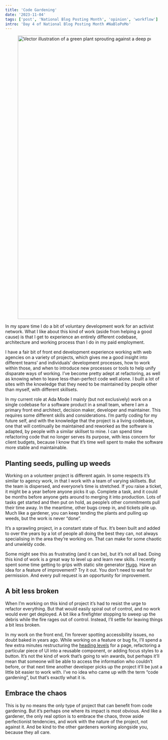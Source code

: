 ```yaml
---
title: 'Code Gardening'
date: '2023-11-04'
tags: ['post', 'National Blog Posting Month', 'opinion', 'workflow']
intro: 'Day 4 of National Blog Posting Month #NaBloPoMo'
---
```


<figure>
  <img src="/code-gardening-01_900.webp" width="1600" height="900" srcset="/code-gardening-01_1600.webp 1600w, /code-gardening-01_1200.webp 1200w, /code-gardening-01_900.webp 900w" sizes="(max-width: 1080px) 90vw, 930px" alt="Vector illustration of a green plant sprouting against a deep purple background">
</figure>

In my spare time I do a bit of voluntary development work for an activist network. What I like about this kind of work (aside from helping a good cause) is that I get to experience an entirely different codebase, architecture and working process than I do in my paid employment.

I have a fair bit of front end development experience working with web agencies on a variety of projects, which gives me a good insight into different teams’ and individuals’ development processes, how to work within those, and when to introduce new processes or tools to help unify disparate ways of working. I’ve become pretty adept at refactoring, as well as knowing when to leave less-than-perfect code well alone. I built a lot of sites with the knowledge that they need to be maintained by people other than myself, with different skillsets.

In my current role at Ada Mode I mainly (but not exclusively) work on a single codebase for a software product in a small team, where I am a primary front end architect, decision maker, developer and maintainer. This requires some different skills and considerations. I’m partly coding for my future self, and with the knowledge that the project is a living codebase, one that will continually be maintained and reworked as the software is adapted, by people with a similar skillset to mine. I can spend time refactoring code that no longer serves its purpose, with less concern for client budgets, because I know that it’s time well spent to make the software more stable and maintainable.

## Planting seeds, pulling up weeds

Working on a volunteer project is different again. In some respects it’s similar to agency work, in that I work with a team of varying skillsets. But the team is dispersed, and everyone’s time is stretched. If you raise a ticket, it might be a year before anyone picks it up. Complete a task, and it could be months before anyone gets around to merging it into production. Lots of tasks get started and then put on hold, as people’s other commitments pull their time away. In the meantime, other bugs creep in, and tickets pile up. Much like a gardener, you can keep tending the plants and pulling up weeds, but the work is never “done”.

It’s a sprawling project, in a constant state of flux. It’s been built and added to over the years by a lot of people all doing the best they can, not always specialising in the area they’re working on. That can make for some chaotic and unwieldy code.

Some might see this as frustrating (and it can be), but it’s not all bad. Doing this kind of work is a great way to level up and learn new skills. I recently spent some time getting to grips with static site generator [Hugo](https://gohugo.io/). Have an idea for a feature of improvement? Try it out. You don’t need to wait for permission. And every pull request is an opportunity for improvement.

## A bit less broken

When I’m working on this kind of project it’s had to resist the urge to refactor everything. But that would easily spiral out of control, and no work would ever get deployed. A bit like a firefighter stopping to sweep up the debris while the fire rages out of control. Instead, I’ll settle for leaving things a bit less broken.

In my work on the front end, I’m forever spotting accessibility issues, no doubt baked in years ago. While working on a feature or bug fix, I’ll spend a few extra minutes restructuring the [heading levels](https://www.w3.org/WAI/tutorials/page-structure/headings/) for a page, refactoring a particular piece of UI into a reusable component, or adding focus styles to a button. It’s not the kind of work that’s going to win awards, but perhaps it’ll mean that someone will be able to access the information who couldn’t before, or that next time another developer picks up the project it’ll be just a little bit easier to work with. I’ve no idea who came up with the term “code gardening”, but that’s exactly what it is.

## Embrace the chaos

This is by no means the only type of project that can benefit from code gardening. But it’s perhaps one where its impact is most obvious. And like a gardener, the only real option is to embrace the chaos, throw aside perfectionist tendencies, and work with the nature of the project, not against it. And be kind to the other gardeners working alongside you, because they all care.
